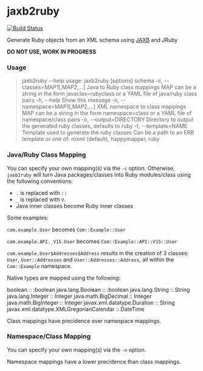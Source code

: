 # jaxb2ruby

[![Build Status](https://codeclimate.com/github/sshaw/jaxb2ruby.png)](https://codeclimate.com/github/sshaw/jaxb2ruby)

Generate Ruby objects from an XML schema using [JAXB](https://en.wikipedia.org/wiki/Java_Architecture_for_XML_Binding) and JRuby

<b>DO NOT USE, WORK IN PROGRESS</b>

### Usage

  > jaxb2ruby --help
  usage: jaxb2ruby [options] schema
      -c, --classes=MAP1[,MAP2,...]    Java to Ruby class mappings
                                       MAP can be a string in the form javaclas=rubyclass or a YAML file of java/ruby class pairs
      -h, --help                       Show this message
      -n, --namespace=MAP1[,MAP2,...]  XML namespace to class mappings
                                       MAP can be a string in the form namespace=class or a YAML file of namespace/class pairs
      -o, --output=DIRECTORY           Directory to output the generated ruby classes, defaults to ruby
      -t, --template=NAME              Template used to generate the ruby classes
                                       Can be a path to an ERB template or one of: roxml (default), happymapper, ruby

### Java/Ruby Class Mapping

You can specify your own mapping(s) via the `-c` option.
Otherwise, `jaxb2ruby` will turn Java packages/classes into Ruby modules/class using the following conventions:

* `.` is replaced with `::`
* `_` is replaced with `V`.
* Java inner classes become Ruby inner classes

Some examples:

`com.example.User` becomes `Com::Example::User`

`com.example.API._V15.User` becomes `Com::Example::API::V15::User`

`com.example.User$Addresses$Address` results in the creation of 3 classes: `User`, `User::Addresses` 
and `User::Addresses::Address`, all within the `Com::Example` namespace.

Native types are mapped using the following:

boolean :: :boolean
java.lang.Boolean :: :boolean
java.lang.String :: String
java.lang.Integer :: Integer
java.math.BigDecimal :: Integer
java.math.BigInteger :: Integer
javax.xml.datatype.Duration :: String
javax.xml.datatype.XMLGregorianCalendar :: DateTime

Class mappings have precidence over namespace mappings.

### Namespace/Class Mapping

You can specify your own mapping(s) via the `-n` option.

Namespace mappings have a lower precidence than class mappings.

